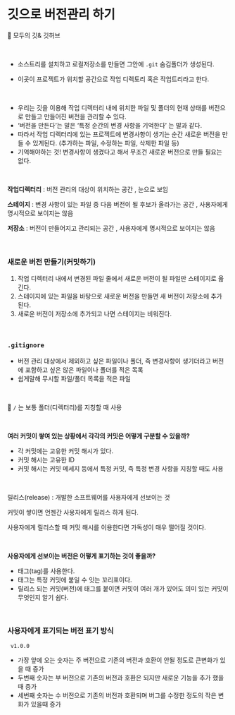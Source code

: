 # 깃으로 버전관리 하기 

📌 모두의 깃& 깃허브

<br>

* 소스트리를 설치하고 로컬저장소를 만들면 그안에 `.git`  숨김폴더가 생성된다.

* 이곳이 프로젝트가 위치할 공간으로 작업 디렉토리 혹은 작업트리라고 한다.

<br>

- 우리는 깃을 이용해 작업 디렉터리 내에 위치한 파일 및 폴더의 현재 상태를 버전으로 만들고 만들어진 버전을 관리할 수 있다.
- ‘버전을 만든다’는 말은 ‘특정 순간의 변경 사항을 기억한다’ 는 말과 같다.
- 따라서 작업 디렉터리에 있는 프로젝트에 변경사항이 생기는 순간 새로운 버전을 만들 수 있게된다. (추가하는 파일, 수정하는 파일, 삭제한 파일 등)
- 기억해야하는 것! 변경사항이 생겼다고 해서 무조건 새로운 버전으로 만들 필요는 없다.

<br>

**작업디렉터리** : 버전 관리의 대상이 위치하는 공간 , 눈으로 보임

**스테이지** : 변경 사항이 있는 파일 중 다음 버전이 될 후보가 올라가는 공간 , 사용자에게 명시적으로 보이지는 않음

**저장소** : 버전이 만들어지고 관리되는 공간 , 사용자에게 명시적으로 보이지는 않음

<br>

### 새로운 버전 만들기(커밋하기)

1. 작업 디렉터리 내에서 변경된 파일 줄에서 새로운 버전이 될 파일만 스테이지로 옮긴다.
2. 스테이지에 있는 파일을 바탕으로 새로운 버전을 만들면 새 버전이 저장소에 추가 된다. 
3. 새로운 버전이 저장소에 추가되고 나면 스테이지는 비워진다.

<br>

### `.gitignore` 

- 버전 관리 대상에서 제외하고 싶은 파일이나 폴더, 즉 변경사항이 생기더라고 버전에 포함하고 싶은 않은 파일이나 폴더를 적은 목록
- 쉽게말해 무시할 파일/폴더 목록을 적은 파일

<br>

📌 `/` 는 보통 폴더(디렉터리)를 지칭할 때 사용 

<br>

**여러 커밋이 쌓여 있는 상황에서 각각의 커밋은 어떻게 구분할 수 있을까?**

- 각 커밋에는 고유한 커밋 해시가 있다.
- 커밋 해시는 고유한 ID
- 커밋 해시는 커밋 메세지 등에서 특정 커밋, 즉 특정 변경 사항을 지칭할 때도 사용

<br>

릴리스(release) : 개발한 소프트웨어를 사용자에게 선보이는 것

커밋이 쌓이면 언젠간 사용자에게 릴리스 하게 된다.

사용자에게 릴리스할 때 커밋 해시를 이용한다면 가독성이 매우 떨어질 것이다.

<br>

**사용자에게 선보이는 버전은 어떻게 표기하는 것이 좋을까?**

- 태그(tag)를 사용한다.
- 태그는 특정 커밋에 붙일 수 잇는 꼬리표이다.
- 릴리스 되는 커밋(버전)에 태그를 붙이면 커밋이 여러 개가 있어도 의미 있는 커밋이 무엇인지 알기 쉽다.

<br>

### 사용자에게 표기되는 버전 표기 방식

     v1.0.0

- 가장 앞에 오는 숫자는 주 버전으로 기존의 버전과 호환이 안될 정도로 큰변화가 있을 때 증가
- 두번째 숫자는 부 버전으로 기존의 버전과 호환은 되지만 새로운 기능을 추가 했을 때 증가
- 세번째 숫자는 수 버전으로 기존의 버전과 호환되며 버그를 수정한 정도의 작은 변화가 있을때 증가